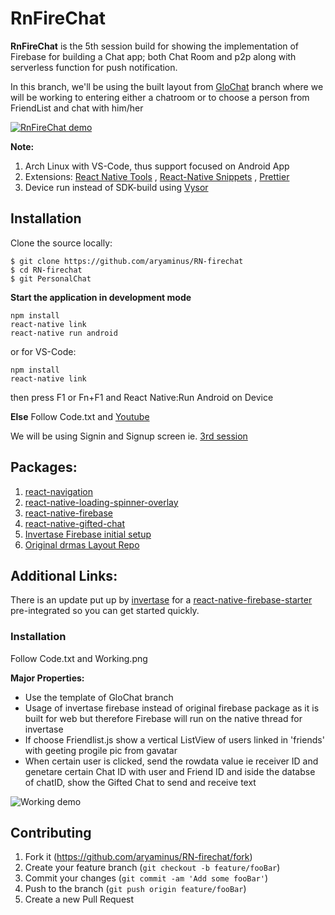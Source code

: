 # RnFireChat

**RnFireChat** is the 5th session build for showing the implementation of Firebase for building a Chat app; both Chat Room and p2p along with serverless function for push notification.

In this branch, we'll be using the built layout from <a href="https://github.com/aryaminus/RN-firechat/tree/GloChat" target="_blank">GloChat</a> branch where we will be working to entering either a chatroom or to choose a person from FriendList and chat with him/her


[![RnFireChat demo](https://i.imgur.com/vgep2fb.gif)]()

**Note:**

1. Arch Linux with VS-Code, thus support focused on Android App
2. Extensions: <a href="https://marketplace.visualstudio.com/items?itemName=vsmobile.vscode-react-native" target="_blank">React Native Tools</a> , <a href="https://marketplace.visualstudio.com/items?itemName=EQuimper.react-native-react-redux" target="_blank">React-Native Snippets</a> , <a href="https://marketplace.visualstudio.com/items?itemName=esbenp.prettier-vscode" target="_blank">Prettier</a>
3. Device run instead of SDK-build using <a href="https://chrome.google.com/webstore/detail/vysor/gidgenkbbabolejbgbpnhbimgjbffefm" target="_blank">Vysor</a>

## Installation

Clone the source locally:
```
$ git clone https://github.com/aryaminus/RN-firechat
$ cd RN-firechat
$ git PersonalChat
```

**Start the application in development mode**
```
npm install
react-native link
react-native run android
```
or for VS-Code:
```
npm install
react-native link
```
then press F1 or Fn+F1 and React Native:Run Android on Device 

**Else**
Follow Code.txt and <a href="https://youtu.be/-sweQ2HzjrA" target="_blank">Youtube</a>

We will be using Signin and Signup screen ie. <a href="https://github.com/aryaminus/RN-login-register-screen" target="_blank"> 3rd session</a>

## Packages:
1. <a href="https://reactnavigation.org/docs/intro/" target="_blank">react-navigation</a>
2. <a href="https://github.com/joinspontaneous/react-native-loading-spinner-overlay" target="_blank">react-native-loading-spinner-overlay</a>
3. <a href="https://github.com/invertase/react-native-firebase/" target="_blank">react-native-firebase</a>
4. <a href="https://github.com/FaridSafi/react-native-gifted-chat" target="_blank">react-native-gifted-chat</a>
5. <a href="https://rnfirebase.io/docs/v3.0.*/installation/initial-setup" target="_blank">Invertase Firebase initial setup</a>
6. <a href="https://github.com/drmas/FireChat" target="_blank">Original drmas Layout Repo</a>

## Additional Links:
There is an update put up by <a href="https://rnfirebase.io/" target="_blank">invertase</a> for a <a href="https://github.com/invertase/react-native-firebase-starter" target="_blank">react-native-firebase-starter</a> pre-integrated so you can get started quickly.


### Installation
Follow Code.txt and Working.png

**Major Properties:**
 - Use the template of GloChat branch
 - Usage of invertase firebase instead of original firebase package as it is built for web but therefore Firebase will run on the native thread for invertase
 - If choose Friendlist.js show a vertical ListView of users linked in 'friends' with geeting progile pic from gavatar
 - When certain user is clicked, send the rowdata value ie receiver ID and genetare certain Chat ID with user and Friend ID and iside the databse of chatID, show the Gifted Chat to send and receive text

![Working demo](https://i.imgur.com/nxpAU2j.png)

## Contributing

1. Fork it (<https://github.com/aryaminus/RN-firechat/fork>)
2. Create your feature branch (`git checkout -b feature/fooBar`)
3. Commit your changes (`git commit -am 'Add some fooBar'`)
4. Push to the branch (`git push origin feature/fooBar`)
5. Create a new Pull Request